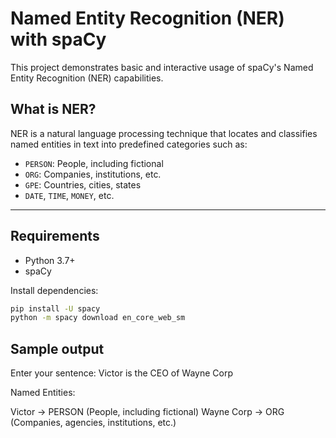 # Named Entity Recognition (NER) with spaCy

This project demonstrates basic and interactive usage of spaCy's Named Entity Recognition (NER) capabilities.

## What is NER?

NER is a natural language processing technique that locates and classifies named entities in text into predefined categories such as:

- `PERSON`: People, including fictional
- `ORG`: Companies, institutions, etc.
- `GPE`: Countries, cities, states
- `DATE`, `TIME`, `MONEY`, etc.

---

## Requirements

- Python 3.7+
- spaCy

Install dependencies:

```bash
pip install -U spacy
python -m spacy download en_core_web_sm
```

## Sample output

Enter your sentence: Victor is the CEO of Wayne Corp       

Named Entities:

Victor               -> PERSON     (People, including fictional)
Wayne Corp           -> ORG        (Companies, agencies, institutions, etc.)
